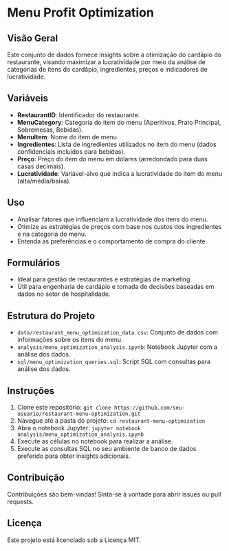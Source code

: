 # Menu Profit Optimization

## Visão Geral
Este conjunto de dados fornece insights sobre a otimização do cardápio do restaurante, visando maximizar a lucratividade por meio da análise de categorias de itens do cardápio, ingredientes, preços e indicadores de lucratividade.

## Variáveis
- **RestaurantID**: Identificador do restaurante.
- **MenuCategory**: Categoria do item do menu (Aperitivos, Prato Principal, Sobremesas, Bebidas).
- **MenuItem**: Nome do item de menu.
- **Ingredientes**: Lista de ingredientes utilizados no item do menu (dados confidenciais incluídos para bebidas).
- **Preço**: Preço do item do menu em dólares (arredondado para duas casas decimais).
- **Lucratividade**: Variável-alvo que indica a lucratividade do item do menu (alta/média/baixa).

## Uso
- Analisar fatores que influenciam a lucratividade dos itens do menu.
- Otimize as estratégias de preços com base nos custos dos ingredientes e na categoria do menu.
- Entenda as preferências e o comportamento de compra do cliente.

## Formulários
- Ideal para gestão de restaurantes e estratégias de marketing.
- Útil para engenharia de cardápio e tomada de decisões baseadas em dados no setor de hospitalidade.

## Estrutura do Projeto
- `data/restaurant_menu_optimization_data.csv`: Conjunto de dados com informações sobre os itens do menu.
- `analysis/menu_optimization_analysis.ipynb`: Notebook Jupyter com a análise dos dados.
- `sql/menu_optimization_queries.sql`: Script SQL com consultas para análise dos dados.

## Instruções
1. Clone este repositório: `git clone https://github.com/seu-usuario/restaurant-menu-optimization.git`
2. Navegue até a pasta do projeto: `cd restaurant-menu-optimization`
3. Abra o notebook Jupyter: `jupyter notebook analysis/menu_optimization_analysis.ipynb`
4. Execute as células no notebook para realizar a análise.
5. Execute as consultas SQL no seu ambiente de banco de dados preferido para obter insights adicionais.

## Contribuição
Contribuições são bem-vindas! Sinta-se à vontade para abrir issues ou pull requests.

## Licença
Este projeto está licenciado sob a Licença MIT.

